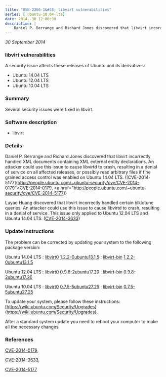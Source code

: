 ```yaml
---
title: "USN-2366-1&#58; libvirt vulnerabilities"
series: [ ubuntu-10.04-lts]
date: 2014--30 12:00:00
description: |
    Daniel P. Berrange and Richard Jones discovered that libvirt incorrectly handled XML documents containing XML external entity declarations. An attacker could use this issue to cause libvirtd to crash, resulting in a denial of service on all affected releases, or possibly read arbitrary files if fine grained access control was enabled on Ubuntu 14.04 LTS. ([CVE-2014-5177](http://people.ubuntu.com/~ubuntu-security/cve/CVE-2014-0179">CVE-2014-0179</a>, <a href="http://people.ubuntu.com/~ubuntu-security/cve/CVE-2014-5177))
--- 
```

 
 

*30 September 2014*

### libvirt vulnerabilities

A security issue affects these releases of Ubuntu and its derivatives:

* Ubuntu 14.04 LTS
* Ubuntu 12.04 LTS
* Ubuntu 10.04 LTS

### Summary

Several security issues were fixed in libvirt. 

### Software description

* libvirt 

### Details

Daniel P. Berrange and Richard Jones discovered that libvirt incorrectly handled XML documents containing XML external entity declarations. An attacker could use this issue to cause libvirtd to crash, resulting in a denial of service on all affected releases, or possibly read arbitrary files if fine grained access control was enabled on Ubuntu 14.04 LTS. ([CVE-2014-5177](http://people.ubuntu.com/~ubuntu-security/cve/CVE-2014-0179">CVE-2014-0179</a>, <a href="http://people.ubuntu.com/~ubuntu-security/cve/CVE-2014-5177))

Luyao Huang discovered that libvirt incorrectly handled certain blkiotune queries. An attacker could use this issue to cause libvirtd to crash, resulting in a denial of service. This issue only applied to Ubuntu 12.04 LTS and Ubuntu 14.04 LTS. ([CVE-2014-3633](http://people.ubuntu.com/~ubuntu-security/cve/CVE-2014-3633)) 

### Update instructions

The problem can be corrected by updating your system to the following package version:

Ubuntu 14.04 LTS
 : [libvirt0](https://launchpad.net/ubuntu/+source/libvirt) <span> [1.2.2-0ubuntu13.1.5](https://launchpad.net/ubuntu/+source/libvirt/1.2.2-0ubuntu13.1.5) </span> 
 : [libvirt-bin](https://launchpad.net/ubuntu/+source/libvirt) <span> [1.2.2-0ubuntu13.1.5](https://launchpad.net/ubuntu/+source/libvirt/1.2.2-0ubuntu13.1.5) </span> 

Ubuntu 12.04 LTS
 : [libvirt0](https://launchpad.net/ubuntu/+source/libvirt) <span> [0.9.8-2ubuntu17.20](https://launchpad.net/ubuntu/+source/libvirt/0.9.8-2ubuntu17.20) </span> 
 : [libvirt-bin](https://launchpad.net/ubuntu/+source/libvirt) <span> [0.9.8-2ubuntu17.20](https://launchpad.net/ubuntu/+source/libvirt/0.9.8-2ubuntu17.20) </span> 

Ubuntu 10.04 LTS
 : [libvirt0](https://launchpad.net/ubuntu/+source/libvirt) <span> [0.7.5-5ubuntu27.25](https://launchpad.net/ubuntu/+source/libvirt/0.7.5-5ubuntu27.25) </span> 
 : [libvirt-bin](https://launchpad.net/ubuntu/+source/libvirt) <span> [0.7.5-5ubuntu27.25](https://launchpad.net/ubuntu/+source/libvirt/0.7.5-5ubuntu27.25) </span> 

To update your system, please follow these instructions: [https://wiki.ubuntu.com/Security/Upgrades](https://wiki.ubuntu.com/Security/Upgrades).

After a standard system update you need to reboot your computer to make all the necessary changes. 

### References

 
 [CVE-2014-0179](http://people.ubuntu.com/~ubuntu-security/cve/CVE-2014-0179), 

 [CVE-2014-3633](http://people.ubuntu.com/~ubuntu-security/cve/CVE-2014-3633), 

 [CVE-2014-5177](http://people.ubuntu.com/~ubuntu-security/cve/CVE-2014-5177)
 

